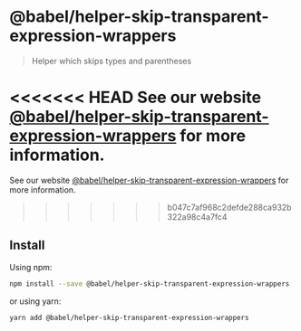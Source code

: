 # @babel/helper-skip-transparent-expression-wrappers

> Helper which skips types and parentheses

<<<<<<< HEAD
See our website [@babel/helper-skip-transparent-expression-wrappers](https://babeljs.io/docs/babel-helper-skip-transparent-expression-wrappers) for more information.
=======
See our website [@babel/helper-skip-transparent-expression-wrappers](https://babeljs.io/docs/en/babel-helper-skip-transparent-expression-wrappers) for more information.
>>>>>>> b047c7af968c2defde288ca932b322a98c4a7fc4

## Install

Using npm:

```sh
npm install --save @babel/helper-skip-transparent-expression-wrappers
```

or using yarn:

```sh
yarn add @babel/helper-skip-transparent-expression-wrappers
```
